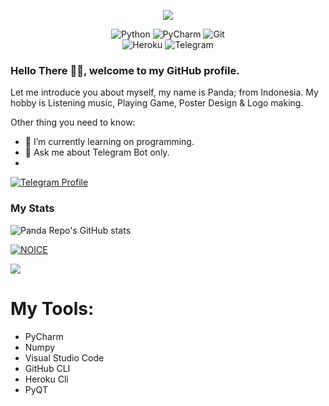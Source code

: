 <p align="center"><img src="https://telegra.ph/file/0197fda020e3b2a443b04.gif">
</p>

<div align="center">
<img alt="Python" src="https://img.shields.io/badge/python-%2314354C.svg?&style=for-the-badge&logo=python&logoColor=white"/>
<img alt="PyCharm" src="https://img.shields.io/badge/PyCharm-000000.svg?&style=for-the-badge&logo=PyCharm&logoColor=white"/>
<img alt="Git" src="https://img.shields.io/badge/git-%23F05033.svg?&style=for-the-badge&logo=git&logoColor=white"/>
</div>
<div align="center">
<img alt="Heroku" src="https://img.shields.io/badge/Heroku-purple?&style=for-the-badge&logoColor=white&logo=heroku"/>
<img alt="Telegram" src="https://img.shields.io/badge/Telegram-blue?&style=for-the-badge&logoColor=white&logo=telegram"/>
</div>


### Hello There 👋🏻, welcome to my GitHub profile.

Let me introduce you about myself, my name is Panda; from Indonesia. My hobby is Listening music, Playing Game, Poster Design & Logo making.

Other thing you need to know:

- 🌱 I’m currently learning on programming.
- 💬 Ask me about Telegram Bot only.
- 
[![Telegram Profile](https://img.shields.io/badge/Telegram-%20Profile-red?&style=for-the-badge&logoColor=white&logo=telegram)](https://t.me/OwnNeko)





### My Stats
![Panda Repo's GitHub stats](https://github-readme-stats.vercel.app/api?username=panda-repo&show_icons=true&theme=radical)

[![NOICE](https://github-readme-stats.vercel.app/api/top-langs/?username=panda-repo&layout=compact&theme=midnight-purple&hide=Css)](https://github.com/panda-repo)

![](https://visitor-badge.laobi.icu/badge?page_id=panda-repo)

# My Tools:
- PyCharm
- Numpy
- Visual Studio Code
- GitHub CLI
- Heroku Cli
- PyQT
